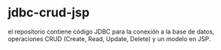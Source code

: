 # jdbc-crud-jsp
 el repositorio contiene código JDBC para la conexión a la base de datos, operaciones CRUD (Create, Read, Update, Delete) y un modelo en JSP.
